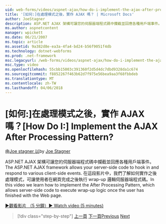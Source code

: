 ```yaml
---
uid: web-forms/videos/aspnet-ajax/how-do-i-implement-the-ajax-after-processing-pattern
title: '[如何:]在處理模式之後，實作 AJAX 嗎？ | Microsoft Docs'
author: JoeStagner
description: ASP.NET AJAX 架構可讓您的伺服器端程式碼中攔截並回應各種用戶端事件。 在這段影片中，我們了解如何實作 Aft...
ms.author: aspnetcontent
manager: wpickett
ms.date: 06/21/2007
ms.topic: article
ms.assetid: 9a382d8e-ea3a-4fa4-bd24-b56f9051f4db
ms.technology: dotnet-webforms
ms.prod: .net-framework
msc.legacyurl: /web-forms/videos/aspnet-ajax/how-do-i-implement-the-ajax-after-processing-pattern
msc.type: video
ms.openlocfilehash: 55cbb15003c391360f2d5d4dc7dbd9328da1c674
ms.sourcegitcommit: f8852267f463b62d7f975e56bea9aa3f68fbbdeb
ms.translationtype: MT
ms.contentlocale: zh-TW
ms.lasthandoff: 04/06/2018
---
```

<a name="how-do-i-implement-the-ajax-after-processing-pattern"></a><span data-ttu-id="4cb01-105">[如何:]在處理模式之後，實作 AJAX 嗎？</span><span class="sxs-lookup"><span data-stu-id="4cb01-105">[How Do I:] Implement the AJAX After Processing Pattern?</span></span>
====================
<span data-ttu-id="4cb01-106">由[Joe stagner 以](https://github.com/JoeStagner)</span><span class="sxs-lookup"><span data-stu-id="4cb01-106">by [Joe Stagner](https://github.com/JoeStagner)</span></span>

<span data-ttu-id="4cb01-107">ASP.NET AJAX 架構可讓您的伺服器端程式碼中攔截並回應各種用戶端事件。</span><span class="sxs-lookup"><span data-stu-id="4cb01-107">The ASP.NET AJAX framework allows your server-side code to hook in and respond to various client-side events.</span></span> <span data-ttu-id="4cb01-108">在這段影片中，我們了解如何實作之後處理模式，可讓使用者在網頁完成之後執行 wrap-up 邏輯伺服器端程式碼。</span><span class="sxs-lookup"><span data-stu-id="4cb01-108">In this video we learn how to implement the After Processing Pattern, which allows server-side code to execute wrap-up logic once the user has finished with the Web page.</span></span>

[<span data-ttu-id="4cb01-109">&#9654;觀看影片 （5 分鐘）</span><span class="sxs-lookup"><span data-stu-id="4cb01-109">&#9654; Watch video (5 minutes)</span></span>](https://channel9.msdn.com/Blogs/ASP-NET-Site-Videos/how-do-i-implement-the-ajax-after-processing-pattern)

> [!div class="step-by-step"]
> <span data-ttu-id="4cb01-110">[上一頁](how-do-i-use-the-aspnet-ajax-history-control.md)
> [下一頁](how-do-i-update-multiple-regions-of-a-page-with-aspnet-ajax.md)</span><span class="sxs-lookup"><span data-stu-id="4cb01-110">[Previous](how-do-i-use-the-aspnet-ajax-history-control.md)
[Next](how-do-i-update-multiple-regions-of-a-page-with-aspnet-ajax.md)</span></span>
